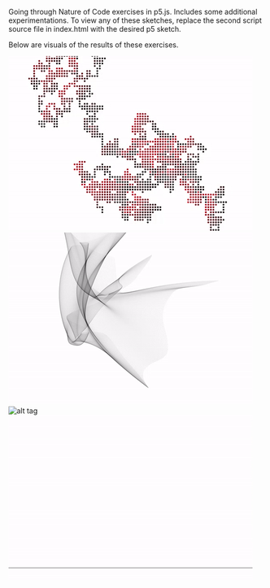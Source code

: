 Going through Nature of Code exercises in p5.js. Includes some additional experimentations. To view any of these sketches, replace the second script source file in index.html with the desired p5 sketch.

Below are visuals of the results of these exercises.

![alt tag](gifs/1_random_walker.gif)
![alt tag](gifs/4_perlin_bezier.gif)
![alt tag](gifs/11_math_functions.gif)
![alt tag](gifs/11_koch_lines.gif)

